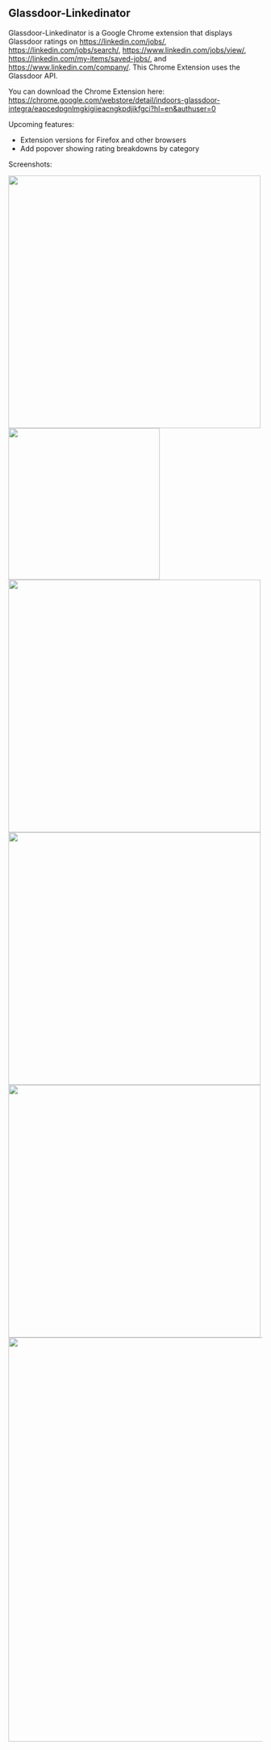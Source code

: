 ## Glassdoor-Linkedinator
Glassdoor-Linkedinator is a Google Chrome extension that displays Glassdoor ratings on https://linkedin.com/jobs/, https://linkedin.com/jobs/search/, https://www.linkedin.com/jobs/view/, https://linkedin.com/my-items/saved-jobs/, and https://www.linkedin.com/company/. This Chrome Extension uses the Glassdoor API. 

You can download the Chrome Extension here: https://chrome.google.com/webstore/detail/indoors-glassdoor-integra/eapcedpgnlmgkigiieacngkpdjikfgci?hl=en&authuser=0

[Glassdoor API]:http://www.glassdoor.com/api/index.htm

Upcoming features:
* Extension versions for Firefox and other browsers
* Add popover showing rating breakdowns by category





Screenshots:

<img src="https://i.imgur.com/K0pOkZz.jpg" width="500">
<img src="https://i.imgur.com/AaU2Lt3.jpg" height="300">
<img src="https://i.imgur.com/hoXH8Qi.jpg" width="500">
<img src="https://i.imgur.com/hrN1Mq5.jpg" width="500">
<img src="https://i.imgur.com/kx5S6co.jpg" width="500">
<img src="https://i.imgur.com/bvHg5g5.jpg" width="800">
